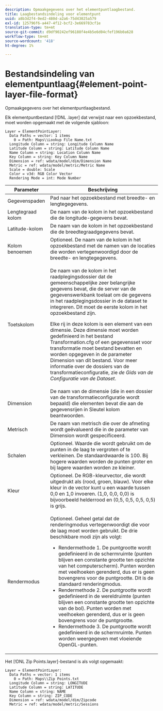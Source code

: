 ```yaml
---
description: Opmaakgegevens over het elementpuntlaagbestand.
title: Laagbestandsindeling voor elementpunt
uuid: a8b3d2f4-0ed2-480d-a2a6-75d43025a579
exl-id: 125796f6-a447-4f12-bcf2-3e669783cf1e
translation-type: tm+mt
source-git-commit: d9df90242ef96188f4e4b5e6d04cfef196b0a628
workflow-type: tm+mt
source-wordcount: '418'
ht-degree: 1%

---
```


# Bestandsindeling van elementpuntlaag{#element-point-layer-file-format}

Opmaakgegevens over het elementpuntlaagbestand.

Elk elementpuntbestand [!DNL .layer] dat verwijst naar een opzoekbestand, moet worden opgemaakt met de volgende sjabloon:

```
Layer = ElementPointLayer:
  Data Paths = vector: 1 items
    0 = Path: Maps\\Lookup File Name.txt
  Longitude Column = string: Longitude Column Name
  Latitude Column = string: Latitude Column Name
  Name Column = string: Location Column Name
  Key Column = string: Key Column Name
  Dimension = ref: wdata/model/dim/Dimension Name
  Metric = ref: wdata/model/metric/Metric Name
  Scale = double: Scale
  Color = v3d: RGB Color Vector
  Rendering Mode = int: Mode Number
```

<table id="table_B2BC5FE8C80E4680B9A565878192D75B"> 
 <thead> 
  <tr> 
   <th colname="col1" class="entry"> Parameter </th> 
   <th colname="col2" class="entry"> Beschrijving </th> 
  </tr> 
 </thead>
 <tbody> 
  <tr> 
   <td colname="col1"> Gegevenspaden </td> 
   <td colname="col2"> Pad naar het opzoekbestand met breedte- en lengtegegevens. </td> 
  </tr> 
  <tr> 
   <td colname="col1"> Lengtegraad kolom </td> 
   <td colname="col2"> De naam van de kolom in het opzoekbestand die de longitude-gegevens bevat. </td> 
  </tr> 
  <tr> 
   <td colname="col1"> Latitude-kolom </td> 
   <td colname="col2"> De naam van de kolom in het opzoekbestand die de breedtegraadgegevens bevat. </td> 
  </tr> 
  <tr> 
   <td colname="col1"> Kolom benoemen </td> 
   <td colname="col2"> Optioneel. De naam van de kolom in het opzoekbestand met de namen van de locaties die worden vertegenwoordigd door de breedte- en lengtegegevens. </td> 
  </tr> 
  <tr> 
   <td colname="col1"> Toetskolom </td> 
   <td colname="col2"> <p>De naam van de kolom in het raadplegingsdossier dat de gemeenschappelijke zeer belangrijke gegevens bevat, die de server van de gegevenswerkbank toelaat om de gegevens in het raadplegingsdossier in de dataset te integreren. Dit moet de eerste kolom in het opzoekbestand zijn. </p> <p>Elke rij in deze kolom is een element van een dimensie. Deze dimensie moet worden gedefinieerd in het bestand Transformation.cfg</span> of een gegevensset voor transformatie moet bestand bevatten en worden opgegeven in de parameter Dimension van dit bestand. <span class="filepath"> Voor meer informatie over de dossiers van de transformatieconfiguratie, zie <i>de Gids van de Configuratie van de Dataset</i>. </span></p> </td> 
  </tr> 
  <tr> 
   <td colname="col1"> Dimension </td> 
   <td colname="col2">De naam van de dimensie (die in een dossier van de transformatieconfiguratie wordt bepaald) die elementen bevat die aan de gegevensrijen in <span class="wintitle"> Sleutel</span> kolom beantwoorden. </td> 
  </tr> 
  <tr> 
   <td colname="col1"> Metrisch </td> 
   <td colname="col2"> De naam van metrisch die over de afmeting wordt geëvalueerd die in de parameter van Dimension wordt gespecificeerd. </td> 
  </tr> 
  <tr> 
   <td colname="col1"> Schalen </td> 
   <td colname="col2"> Optioneel. Waarde die wordt gebruikt om de punten in de laag te vergroten of te verkleinen. De standaardwaarde is 100. Bij hogere waarden worden de punten groter en bij lagere waarden worden ze kleiner. </td> 
  </tr> 
  <tr> 
   <td colname="col1"> Kleur </td> 
   <td colname="col2"> Optioneel. De RGB-kleurvector, die wordt uitgedrukt als (rood, groen, blauw). Voor elke kleur in de vector kunt u een waarde tussen 0,0 en 1,0 invoeren. (1,0, 0,0, 0,0) is bijvoorbeeld helderrood en (0,5, 0,5, 0,5, 0,5) is grijs. </td> 
  </tr> 
  <tr> 
   <td colname="col1"> Rendermodus </td> 
   <td colname="col2"> <p>Optioneel. Geheel getal dat de renderingmodus vertegenwoordigt die voor de laag moet worden gebruikt. De drie beschikbare modi zijn als volgt: 
     <ul id="ul_CBB26B32505846A39FEB85E831E1C7AB"> 
      <li id="li_B31528A8858C4418ABCDFF0B4EFB25D7">Rendermethode 1. De puntgrootte wordt gedefinieerd in de schermruimte (punten blijven een constante grootte ten opzichte van het computerscherm). Punten worden met veelhoeken gerenderd, dus er is geen bovengrens voor de puntgrootte. Dit is de standaard renderingmodus. </li> 
      <li id="li_CA0C3E0DBF004ADBB4D7819C0BF192FC">Rendermethode 2. De puntgrootte wordt gedefinieerd in de wereldruimte (punten blijven een constante grootte ten opzichte van de bol). Punten worden met veelhoeken gerenderd, dus er is geen bovengrens voor de puntgrootte. </li> 
      <li id="li_8F8729976DDB434D869E81D4381E2688">Rendermethode 3. De puntgrootte wordt gedefinieerd in de schermruimte. Punten worden weergegeven met vloeiende OpenGL-punten. </li> 
     </ul> </p> </td> 
  </tr> 
 </tbody> 
</table>

Het [!DNL Zip Points.layer]-bestand is als volgt opgemaakt:

```
Layer = ElementPointLayer:
  Data Paths = vector: 1 items
    0 = Path: Maps\\Zip Points.txt
  Longitude Column = string: LONGITUDE
  Latitude Column = string: LATITUDE
  Name Column = string: NAME
  Key Column = string: ZIP_CODE
  Dimension = ref: wdata/model/dim/Zipcode
  Metric = ref: wdata/model/metric/Sessions
```
